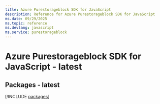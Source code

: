 ```yaml
---
title: Azure Purestorageblock SDK for JavaScript
description: Reference for Azure Purestorageblock SDK for JavaScript
ms.date: 09/29/2025
ms.topic: reference
ms.devlang: javascript
ms.service: purestorageblock
---
```

# Azure Purestorageblock SDK for JavaScript - latest
## Packages - latest
[!INCLUDE [packages](purestorageblock-index.md)]